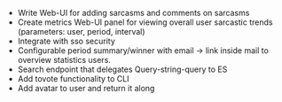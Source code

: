 - Write Web-UI for adding sarcasms and comments on sarcasms
- Create metrics Web-UI panel for viewing overall user sarcastic trends (parameters: user, period, interval)
- Integrate with sso security
- Configurable period summary/winner with email -> link inside mail to overview statistics users.
- Search endpoint that delegates Query-string-query to ES
- Add tovote functionality to CLI
- Add avatar to user and return it along